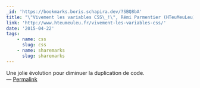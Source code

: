 ```yaml
---
_id: 'https://bookmarks.boris.schapira.dev/?SBQ8bA'
title: "\"Vivement les variables CSS\_!\", Rémi Parmentier (HTeuMeuLeu)"
link: 'http://www.hteumeuleu.fr/vivement-les-variables-css/'
date: '2015-04-22'
tags:
    - name: css
      slug: css
    - name: sharemarks
      slug: sharemarks
---
```


Une jolie évolution pour diminuer la duplication de code. <br>&#8212;
<a href="https://bookmarks.boris.schapira.dev/?SBQ8bA" title="Permalink">Permalink</a>

